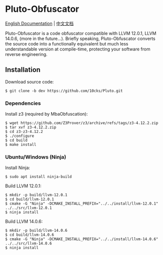 # Pluto-Obfuscator
[English Documentation](README.md) | [中文文档](README_zh-cn.md)

Pluto-Obfuscator is a code obfuscator compatible with LLVM 12.0.1, LLVM 14.0.6, (more in the future...). Briefly speaking, Pluto-Obfuscator converts the source code into a functionally equivalent but much less understandable version at compile-time, protecting your software from reverse engineering.

## Installation
Download source code:
```
$ git clone -b dev https://github.com/10cks/Pluto.git
```
### Dependencies
Install z3 (required by MbaObfuscation):
```
$ wget https://github.com/Z3Prover/z3/archive/refs/tags/z3-4.12.2.zip
$ tar xvf z3-4.12.2.zip
$ cd z3-z3-4.12.2
$ ./configure
$ cd build
$ make install
```
### Ubuntu/Windows (Ninja)
Install Ninja:
```
$ sudo apt install ninja-build
```
Build LLVM 12.0.1:
```
$ mkdir -p build/llvm-12.0.1
$ cd build/llvm-12.0.1
$ cmake -G "Ninja" -DCMAKE_INSTALL_PREFIX="../../install/llvm-12.0.1" ../../src/llvm-12.0.1
$ ninja install
```
Build LLVM 14.0.6:
```
$ mkdir -p build/llvm-14.0.6
$ cd build/llvm-14.0.6
$ cmake -G "Ninja" -DCMAKE_INSTALL_PREFIX="../../install/llvm-14.0.6" ../../src/llvm-14.0.6
$ ninja install
```
